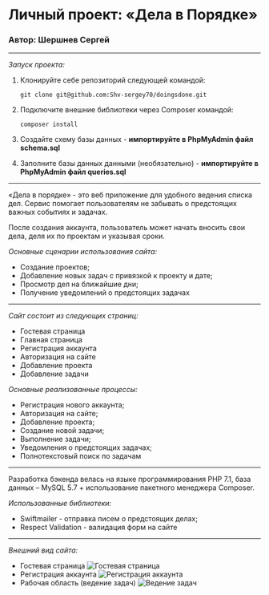 # Личный проект: «Дела в Порядке»
### Автор: Шершнев Сергей
***
*Запуск проекта:*
1.  Клонируйте себе репозиторий следующей командой:

      `git clone git@github.com:Shv-sergey70/doingsdone.git`
2.  Подключите внешние библиотеки через Composer командой:
    
    `composer install`
3.  Создайте схему базы данных - **импортируйте в PhpMyAdmin файл schema.sql**
4.  Заполните базы данных данными (необязательно) - **импортируйте в PhpMyAdmin файл queries.sql**
***
«Дела в порядке» - это веб приложение для удобного ведения списка дел. Сервис помогает пользователям не забывать о предстоящих важных событиях и задачах.

После создания аккаунта, пользователь может начать вносить свои дела, деля их по проектам и указывая сроки.

*Основные сценарии использования сайта:*

* Создание проектов;
* Добавление новых задач с привязкой к проекту и дате;
* Просмотр дел на ближайшие дни;
* Получение уведомлений о предстоящих задачах

***
*Сайт состоит из следующих страниц:*

* Гостевая страница
* Главная страница
* Регистрация аккаунта
* Авторизация на сайте
* Добавление проекта
* Добавление задачи

*Основные реализованные процессы:*
* Регистрация нового аккаунта;
* Авторизация на сайте;
* Добавление проекта;
* Создание новой задачи;
* Выполнение задачи;
* Уведомления о предстоящих задачах;
* Полнотекстовый поиск по задачам
***
Разработка бэкенда велась на языке программирования PHP 7.1, база данных – MySQL 5.7 + использование пакетного менеджера Сomposer.

*Использованные библиотеки:*
* Swiftmailer - отправка писем о предстоящих делах;
* Respect Validation - валидация форм на сайте
***
*Внешний вид сайта:*
* Гостевая страница
![Гостевая страница](demo/1.png)
* Регистрация аккаунта
![Регистрация аккаунта](demo/2.png)
* Рабочая область (ведение задач)
![Ведение задач](demo/3.png)
